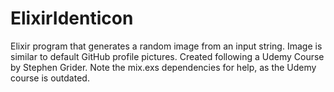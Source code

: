 # ElixirIdenticon
Elixir program that generates a random image from an input string. Image is similar to default GitHub profile pictures. Created following a Udemy Course by Stephen Grider. Note the mix.exs dependencies for help, as the Udemy course is outdated.
